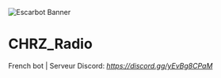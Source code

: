 ![Escarbot Banner](https://eapi.pcloud.com/getpubthumb?code=XZF400Z51SjOJbhU84OdCAe3k2ESVBtvE3X&linkpassword=undefined&size=1078x190&crop=0&type=auto)
# CHRZ_Radio
French bot | Serveur Discord: _https://discord.gg/yEvBg8CPaM_
